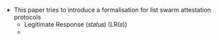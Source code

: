 - This paper tries to introduce a formalisation for list swarm attestation protocols
	- Legitimate Response (𝑠𝑡𝑎𝑡𝑢𝑠) (LR(𝑠))
	-